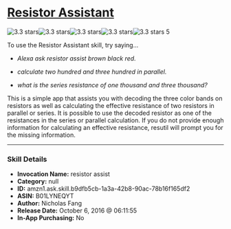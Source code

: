 # [Resistor Assistant](http://alexa.amazon.com/#skills/amzn1.ask.skill.b9dfb5cb-1a3a-42b8-90ac-78b16f165df2)
![3.3 stars](../../images/ic_star_black_18dp_1x.png)![3.3 stars](../../images/ic_star_black_18dp_1x.png)![3.3 stars](../../images/ic_star_black_18dp_1x.png)![3.3 stars](../../images/ic_star_half_black_18dp_1x.png)![3.3 stars](../../images/ic_star_border_black_18dp_1x.png) 5

To use the Resistor Assistant skill, try saying...

* *Alexa ask resistor assist brown black red.*

* *calculate two hundred and three hundred in parallel.*

* *what is the series resistance of one thousand and three thousand?*

This is a simple app that assists you with decoding the three color bands on resistors as well as calculating the effective resistance of two resistors in parallel or series.  It is possible to use the decoded resistor as one of the resistances in the series or parallel calculation.  If you do not provide enough information for calculating an effective resistance, resutil will prompt you for the missing information.

***

### Skill Details

* **Invocation Name:** resistor assist
* **Category:** null
* **ID:** amzn1.ask.skill.b9dfb5cb-1a3a-42b8-90ac-78b16f165df2
* **ASIN:** B01LYNEQYT
* **Author:** Nicholas Fang
* **Release Date:** October 6, 2016 @ 06:11:55
* **In-App Purchasing:** No
